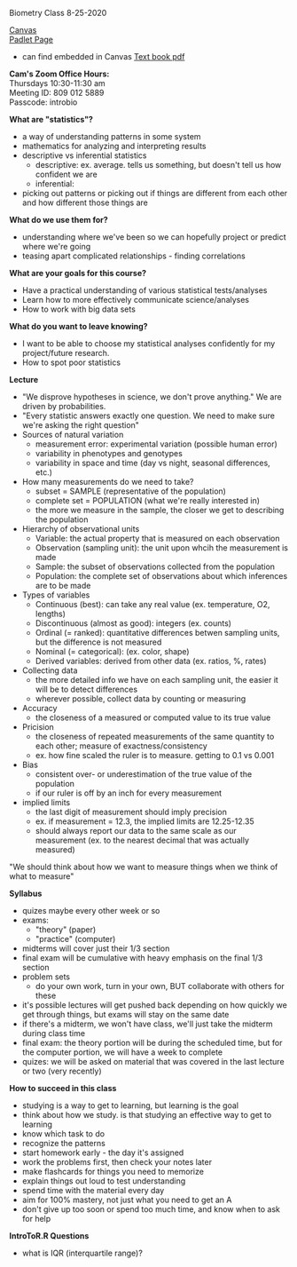 Biometry Class 8-25-2020

[Canvas](https://canvas.csun.edu/courses/82026)  
[Padlet Page](https://padlet.com/casey_terhorst/biometry2020)  
-  can find embedded in Canvas
[Text book pdf](https://www2.ib.unicamp.br/profs/fsantos/apostilas/Quinn%20&%20Keough.pdf)  

**Cam's Zoom Office Hours:**  
Thursdays 10:30-11:30 am  
Meeting ID: 809 012 5889  
Passcode: introbio  

**What are "statistics"?**
- a way of understanding patterns in some system
- mathematics for analyzing and interpreting results
- descriptive vs inferential statistics
  - descriptive: ex. average. tells us something, but doesn't tell us how confident we are
  - inferential: 
- picking out patterns or picking out if things are different from each other and how different those things are

**What do we use them for?**
- understanding where we've been so we can hopefully project or predict where we're going
- teasing apart complicated relationships - finding correlations

**What are your goals for this course?**
- Have a practical understanding of various statistical tests/analyses
- Learn how to more effectively communicate science/analyses
- How to work with big data sets

**What do you want to leave knowing?**
- I want to be able to choose my statistical analyses confidently for my project/future research.
- How to spot poor statistics

**Lecture**
- "We disprove hypotheses in science, we don't prove anything." We are driven by probabilities.
- "Every statistic answers exactly one question.  We need to make sure we're asking the right question"
- Sources of natural variation
  - measurement error: experimental variation (possible human error)
  - variability in phenotypes and genotypes
  - variability in space and time (day vs night, seasonal differences, etc.)
- How many measurements do we need to take?
  - subset = SAMPLE (representative of the population)
  - complete set = POPULATION (what we're really interested in)
  - the more we measure in the sample, the closer we get to describing the population
- Hierarchy of observational units
  - Variable: the actual property that is measured on each observation
  - Observation (sampling unit): the unit upon whcih the measurement is made
  - Sample: the subset of observations collected from the population
  - Population: the complete set of observations about which inferences are to be made
- Types of variables
  - Continuous (best): can take any real value (ex. temperature, O2, lengths)
  - Discontinuous (almost as good): integers (ex. counts)
  - Ordinal (= ranked): quantitative differences betwen sampling units, but the difference is not measured
  - Nominal (= categorical): (ex. color, shape)
  - Derived variables: derived from other data (ex. ratios, %, rates)
- Collecting data
  - the more detailed info we have on each sampling unit, the easier it will be to detect differences
  - wherever possible, collect data by counting or measuring
- Accuracy
  - the closeness of a measured or computed value to its true value
- Pricision
  - the closeness of repeated measurements of the same quantity to each other; measure of exactness/consistency
  - ex. how fine scaled the ruler is to measure. getting to 0.1 vs 0.001
- Bias
  - consistent over- or underestimation of the true value of the population
  - if our ruler is off by an inch for every measurement
- implied limits
  - the last digit of measurement should imply precision
  - ex. if measurement = 12.3, the implied limits are 12.25-12.35
  - should always report our data to the same scale as our measurement (ex. to the nearest decimal that was actually measured)

"We should think about how we want to measure things when we think of what to measure"

**Syllabus**
- quizes maybe every other week or so
- exams:
  - "theory" (paper)
  - "practice" (computer)
- midterms will cover just their 1/3 section
- final exam will be cumulative with heavy emphasis on the final 1/3 section
- problem sets
  - do your own work, turn in your own, BUT collaborate with others for these
- it's possible lectures will get pushed back depending on how quickly we get through things, but exams will stay on the same date
- if there's a midterm, we won't have class, we'll just take the midterm during class time
- final exam: the theory portion will be during the scheduled time, but for the computer portion, we will have a week to complete
- quizes: we will be asked on material that was covered in the last lecture or two (very recently)

**How to succeed in this class**
- studying is a way to get to learning, but learning is the goal
- think about how we study. is that studying an effective way to get to learning
- know which task to do
- recognize the patterns
- start homework early - the day it's assigned
- work the problems first, then check your notes later
- make flashcards for things you need to memorize
- explain things out loud to test understanding
- spend time with the material every day
- aim for 100% mastery, not just what you need to get an A
- don't give up too soon or spend too much time, and know when to ask for help

**IntroToR.R Questions**
- what is IQR (interquartile range)?

